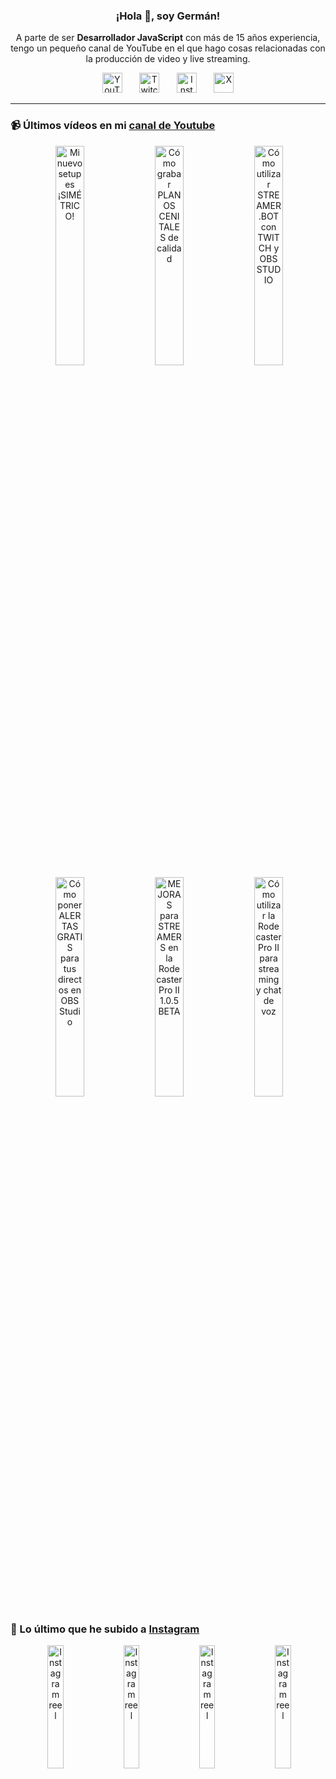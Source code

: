 <p align="center" width="300">
  <h3 align="center">¡Hola 👋, soy Germán!</h3>
</p>

<p align="center">A parte de ser <strong>Desarrollador JavaScript</strong> con más de 15 años experiencia, tengo un pequeño canal de YouTube en el que hago cosas relacionadas con la producción de video y live streaming.</p>

<p align="center">
  <a href="https://youtube.com/@germix" target="blank"><img src="https://cdn.simpleicons.org/youtube/FF0000" alt="YouTube" title="YouTube" width="32px" /></a>
  &#8287;&#8287;&#8287;&#8287;&#8287;
  <a href="https://twitch.tv/germix_tv" target="blank"><img src="https://cdn.simpleicons.org/twitch/9146FF" alt="Twitch" title="Twitch" width="32px" /></a>
  &#8287;&#8287;&#8287;&#8287;&#8287;
  <a href="https://instagram.com/germix_tv" target="blank"><img src="https://cdn.simpleicons.org/instagram/E4405F" alt="Instagram" title="Instagram" width="32px" /></a>
  &#8287;&#8287;&#8287;&#8287;&#8287;
  <a href="https://x.com/germix_tv" target="blank"><img src="https://cdn.simpleicons.org/x/000000" alt="X" title="X" width="32px" />
  </a>
</p>

<hr />

<p align="center">
  <h3>📹 Últimos vídeos en mi <a href="https://youtube.com/@germix?sub_confirmation=1" target="blank">canal de Youtube</a></h3>
</p>
<p align="center">&#8287;<a href="https://youtu.be/ibEAW0cBqQA" target="blank"><img width="30%" src="https://img.youtube.com/vi/ibEAW0cBqQA/mqdefault.jpg" alt="Mi nuevo setup es ¡SIMÉTRICO!" title="Mi nuevo setup es ¡SIMÉTRICO!" /></a>  &#8287;<a href="https://youtu.be/2XDhlqEN3cE" target="blank"><img width="30%" src="https://img.youtube.com/vi/2XDhlqEN3cE/mqdefault.jpg" alt="Cómo grabar PLANOS CENITALES de calidad" title="Cómo grabar PLANOS CENITALES de calidad" /></a>  &#8287;<a href="https://youtu.be/2AilFoiYnlc" target="blank"><img width="30%" src="https://img.youtube.com/vi/2AilFoiYnlc/mqdefault.jpg" alt="Cómo utilizar STREAMER.BOT con TWITCH y OBS STUDIO" title="Cómo utilizar STREAMER.BOT con TWITCH y OBS STUDIO" /></a><br />  &#8287;<a href="https://youtu.be/3EUPLZjGjkY" target="blank"><img width="30%" src="https://img.youtube.com/vi/3EUPLZjGjkY/mqdefault.jpg" alt="Cómo poner ALERTAS GRATIS para tus directos en OBS Studio" title="Cómo poner ALERTAS GRATIS para tus directos en OBS Studio" /></a>  &#8287;<a href="https://youtu.be/3mLzME7gODA" target="blank"><img width="30%" src="https://img.youtube.com/vi/3mLzME7gODA/mqdefault.jpg" alt="MEJORAS para STREAMERS en la Rodecaster Pro II 1.0.5 BETA" title="MEJORAS para STREAMERS en la Rodecaster Pro II 1.0.5 BETA" /></a>  &#8287;<a href="https://youtu.be/8784wBhHpVo" target="blank"><img width="30%" src="https://img.youtube.com/vi/8784wBhHpVo/mqdefault.jpg" alt="Cómo utilizar la Rodecaster Pro II para streaming y chat de voz" title="Cómo utilizar la Rodecaster Pro II para streaming y chat de voz" /></a></p>

<p align="center">
  <h3>📸 Lo último que he subido a <a href="https://instagram.com/germix_tv" target="blank">Instagram</a></h3>
</p>
<p align="center">&#8287;<a href='https://instagram.com/p/DB98Ivdx0nr' target='_blank'><img width='22.5%' src='https://scontent-vie1-1.cdninstagram.com/v/t51.29350-15/465684398_3717916175190959_3786186132822986745_n.jpg?stp=dst-jpg_e15_p480x480&efg=eyJ2ZW5jb2RlX3RhZyI6ImltYWdlX3VybGdlbi42MTJ4MTA4OC5zZHIuZjI5MzUwLmRlZmF1bHRfY292ZXJfZnJhbWUifQ&_nc_ht=scontent-vie1-1.cdninstagram.com&_nc_cat=111&_nc_ohc=5TTfBqcOpZ4Q7kNvgHq8KjC&_nc_gid=ed7412857f48419da0bd86770c377a73&edm=ACHbZRIBAAAA&ccb=7-5&ig_cache_key=MzQ5NDIxMzM2OTQyMTMxODYzNQ%3D%3D.3-ccb7-5&oh=00_AYAsHg5JrxvUpA2hzZLH6_yNvYvv2vcx-gZ5ThiMViqEuw&oe=673A28C4&_nc_sid=c024bc' alt='Instagram reel' /></a>  &#8287;<a href='https://instagram.com/p/DBoAv_Sx2Dw' target='_blank'><img width='22.5%' src='https://scontent-vie1-1.cdninstagram.com/v/t51.29350-15/464561261_418235644657280_7251729893252665560_n.jpg?stp=dst-jpg_e15_s480x480&efg=eyJ2ZW5jb2RlX3RhZyI6ImltYWdlX3VybGdlbi4yMTYweDEyMTUuc2RyLmYyOTM1MC5kZWZhdWx0X2NvdmVyX2ZyYW1lIn0&_nc_ht=scontent-vie1-1.cdninstagram.com&_nc_cat=108&_nc_ohc=wYLFumqWrXkQ7kNvgGA40sh&_nc_gid=ed7412857f48419da0bd86770c377a73&edm=ACHbZRIBAAAA&ccb=7-5&ig_cache_key=MzQ4ODA0MTIwOTE3NDY0NzAyNA%3D%3D.3-ccb7-5&oh=00_AYAvWtPoCM-G_5yLgZT982zXGLf4eheb5jdMuOjGXXoVyQ&oe=673A2AAF&_nc_sid=c024bc' alt='Instagram reel' /></a>  &#8287;<a href='https://instagram.com/p/DBW9RIitrHm' target='_blank'><img width='22.5%' src='https://scontent-vie1-1.cdninstagram.com/v/t51.29350-15/464146091_560621546521477_4489967834910736791_n.jpg?stp=dst-jpg_e15_p480x480&efg=eyJ2ZW5jb2RlX3RhZyI6ImltYWdlX3VybGdlbi43MjB4MTI4MC5zZHIuZjI5MzUwLmRlZmF1bHRfY292ZXJfZnJhbWUifQ&_nc_ht=scontent-vie1-1.cdninstagram.com&_nc_cat=101&_nc_ohc=tSUzC16ecIEQ7kNvgF5HO_m&_nc_gid=ed7412857f48419da0bd86770c377a73&edm=ACHbZRIBAAAA&ccb=7-5&ig_cache_key=MzQ4MzI0MDgyMDA1ODI3MjIzMA%3D%3D.3-ccb7-5&oh=00_AYD43W6bGvClpKh4nc4a1L8JwhAWwPmd7pHNJqj9GAimcQ&oe=673A1939&_nc_sid=c024bc' alt='Instagram reel' /></a>  &#8287;<a href='https://instagram.com/p/DBFMT7txr85' target='_blank'><img width='22.5%' src='https://scontent-vie1-1.cdninstagram.com/v/t51.29350-15/462811570_1478010026190766_4480769244242339541_n.jpg?stp=dst-jpg_e15_p480x480&efg=eyJ2ZW5jb2RlX3RhZyI6ImltYWdlX3VybGdlbi4xMDgweDE5MjAuc2RyLmYyOTM1MC5kZWZhdWx0X2NvdmVyX2ZyYW1lIn0&_nc_ht=scontent-vie1-1.cdninstagram.com&_nc_cat=110&_nc_ohc=18DcRpnHknYQ7kNvgEybzrD&_nc_gid=ed7412857f48419da0bd86770c377a73&edm=ACHbZRIBAAAA&ccb=7-5&ig_cache_key=MzQ3ODI0MDQzMzU2MDUzNDg0MQ%3D%3D.3-ccb7-5&oh=00_AYCfN5NO-ff81n56NyvuvXXzhbHwyHChHAZEglCw6rGvvA&oe=673A4575&_nc_sid=c024bc' alt='Instagram reel' /></a></p>

